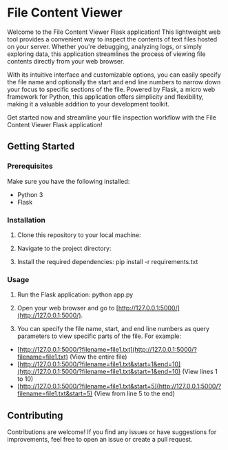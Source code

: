 # File Content Viewer

Welcome to the File Content Viewer Flask application! This lightweight web tool provides a convenient way to inspect the contents of text files hosted on your server. Whether you're debugging, analyzing logs, or simply exploring data, this application streamlines the process of viewing file contents directly from your web browser.

With its intuitive interface and customizable options, you can easily specify the file name and optionally the start and end line numbers to narrow down your focus to specific sections of the file. Powered by Flask, a micro web framework for Python, this application offers simplicity and flexibility, making it a valuable addition to your development toolkit.

Get started now and streamline your file inspection workflow with the File Content Viewer Flask application!


## Getting Started

### Prerequisites

Make sure you have the following installed:

- Python 3
- Flask

### Installation

1. Clone this repository to your local machine:


2. Navigate to the project directory:


3. Install the required dependencies:
  pip install -r requirements.txt


### Usage

1. Run the Flask application:
    python app.py

2. Open your web browser and go to [http://127.0.0.1:5000/](http://127.0.0.1:5000/).

3. You can specify the file name, start, and end line numbers as query parameters to view specific parts of the file. For example:

- [http://127.0.0.1:5000/?filename=file1.txt](http://127.0.0.1:5000/?filename=file1.txt) (View the entire file)
- [http://127.0.0.1:5000/?filename=file1.txt&start=1&end=10](http://127.0.0.1:5000/?filename=file1.txt&start=1&end=10) (View lines 1 to 10)
- [http://127.0.0.1:5000/?filename=file1.txt&start=5](http://127.0.0.1:5000/?filename=file1.txt&start=5) (View from line 5 to the end)

## Contributing

Contributions are welcome! If you find any issues or have suggestions for improvements, feel free to open an issue or create a pull request.


